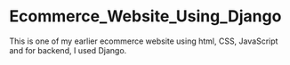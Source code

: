 # Ecommerce_Website_Using_Django
This is one of my earlier ecommerce website using html, CSS, JavaScript and for backend, I used Django.
